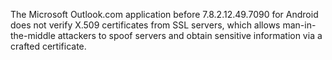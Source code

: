 The Microsoft Outlook.com application before 7.8.2.12.49.7090 for Android does not verify X.509 certificates from SSL servers, which allows man-in-the-middle attackers to spoof servers and obtain sensitive information via a crafted certificate.